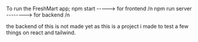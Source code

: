 To run the FreshMart app;
npm start -----> for frontend /n
npm run server --------> for backend /n

the backend of this is not made yet as this is a project i made to test a few things on react and tailwind.
